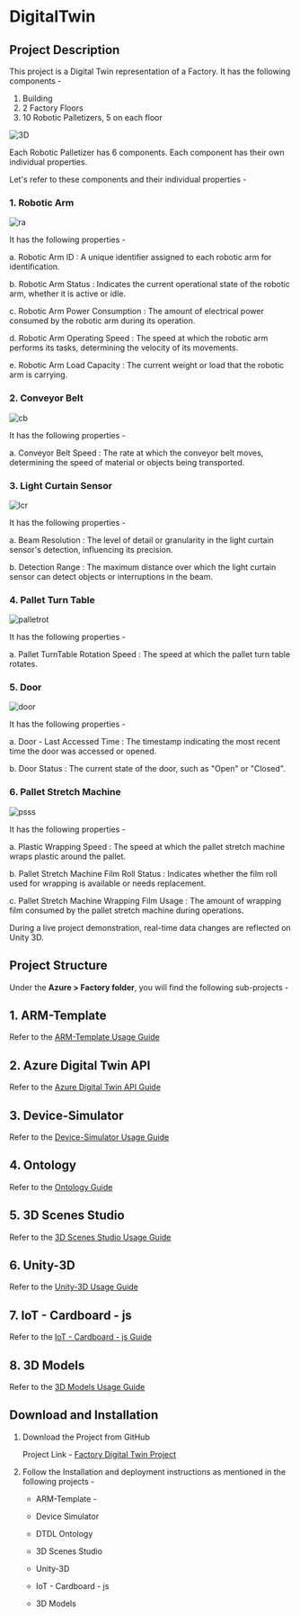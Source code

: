 # DigitalTwin

## Project Description

This project is a Digital Twin representation of a Factory. It has the following components -  

1. Building
2. 2 Factory Floors
3. 10 Robotic Palletizers, 5 on each floor

![3D](https://github.com/hemantjuyal/DigitalTwin/assets/94553271/3f20bdb7-277c-4a38-879e-1bc3e610f5e4)

Each Robotic Palletizer has 6 components. Each component has their own individual properties.

Let's refer to these components and their individual properties - 

### 1. Robotic Arm

   ![ra](https://github.com/hemantjuyal/DigitalTwin/assets/94553271/a1449f96-1098-44b2-ba77-0f38f565f152)

   It has the following properties - 

   a. Robotic Arm ID : A unique identifier assigned to each robotic arm for identification.

   b. Robotic Arm Status : Indicates the current operational state of the robotic arm, whether it is active or idle.
   
   c. Robotic Arm Power Consumption : The amount of electrical power consumed by the robotic arm during its operation.
   
   d. Robotic Arm Operating Speed : The speed at which the robotic arm performs its tasks, determining the velocity of its movements.
   
   e. Robotic Arm Load Capacity : The current weight or load that the robotic arm is carrying.

### 2. Conveyor Belt
   
   ![cb](https://github.com/hemantjuyal/DigitalTwin/assets/94553271/2856a45c-2896-4758-b7fe-897a7cd88ac2)

   It has the following properties - 
   
   a. Conveyor Belt Speed : The rate at which the conveyor belt moves, determining the speed of material or objects being transported.

### 3. Light Curtain Sensor
   
   ![lcr](https://github.com/hemantjuyal/DigitalTwin/assets/94553271/d537fe79-ab74-4e5a-bec7-08c6d38d4de7)

   It has the following properties - 
   
   a. Beam Resolution : The level of detail or granularity in the light curtain sensor's detection, influencing its precision.
   
   b. Detection Range : The maximum distance over which the light curtain sensor can detect objects or interruptions in the beam.

### 4. Pallet Turn Table
   
   ![palletrot](https://github.com/hemantjuyal/DigitalTwin/assets/94553271/a81f60da-a74c-4460-b6b9-645e466e2843)

   It has the following properties - 
   
   a. Pallet TurnTable Rotation Speed : The speed at which the pallet turn table rotates.

### 5. Door

   ![door](https://github.com/hemantjuyal/DigitalTwin/assets/94553271/8da5a92b-2a12-4961-b7f1-7e802e740b0f)

   It has the following properties - 
   
   a. Door - Last Accessed Time : The timestamp indicating the most recent time the door was accessed or opened. 
   
   b. Door Status : The current state of the door, such as "Open" or "Closed".

### 6. Pallet Stretch Machine

   ![psss](https://github.com/hemantjuyal/DigitalTwin/assets/94553271/fee58603-016d-4547-ba3b-5256e2c6ca7f)

   It has the following properties - 
   
   a. Plastic Wrapping Speed : The speed at which the pallet stretch machine wraps plastic around the pallet.
   
   b. Pallet Stretch Machine Film Roll Status : Indicates whether the film roll used for wrapping is available or needs replacement.
   
   c. Pallet Stretch Machine Wrapping Film Usage : The amount of wrapping film consumed by the pallet stretch machine during operations.
   
During a live project demonstration, real-time data changes are reflected on Unity 3D. 

## Project Structure

Under the **Azure > Factory folder**, you will find the following sub-projects - 

## 1. ARM-Template

Refer to the [ARM-Template Usage Guide](https://github.com/hemantjuyal/DigitalTwin/tree/main/Azure/Factory/ARM-Template#arm-template-usage-guide/ "ARM-Template Usage Guide")
   
## 2. Azure Digital Twin API

Refer to the [Azure Digital Twin API Guide](https://github.com/hemantjuyal/DigitalTwin/tree/main/Azure/Factory/Azure%20Digital%20Twin%20API#azure-digital-twin-api-guide/ "Azure Digital Twin API Guide")

## 3. Device-Simulator

Refer to the [Device-Simulator Usage Guide](https://github.com/hemantjuyal/DigitalTwin/blob/main/Azure/Factory/Device-SImulator/README.md#device-simulator-usage-guide/ "Device-Simulator Usage Guide")

## 4. Ontology

Refer to the [Ontology Guide](https://github.com/hemantjuyal/DigitalTwin/blob/main/Ontology/Factory/README.md#factory-dtdl-ontology-guide/ "Ontology Guide")

## 5. 3D Scenes Studio

Refer to the [3D Scenes Studio Usage Guide](https://github.com/hemantjuyal/DigitalTwin/tree/main/3DModels/CustomFactory#3d-scenes-studio-usage-guide/ "3D Scenes Studio Usage Guide")

## 6. Unity-3D

Refer to the [Unity-3D Usage Guide](https://github.com/hemantjuyal/DigitalTwin/blob/main/Unity3D/FactoryMaster/Master%20Unity%20Project/README.md#unity-3d-usage-guide/ "Unity-3D Usage Guide")

## 7. IoT - Cardboard - js

Refer to the [IoT - Cardboard - js Guide](https://github.com/hemantjuyal/DigitalTwin/tree/main/IoT-Cardboard-js/FactoryFloorMaster/factoryfloor#factory-floor-application/ "IoT - Cardboard - js Guide")

## 8. 3D Models

Refer to the [3D Models Usage Guide](https://github.com/hemantjuyal/DigitalTwin/tree/main/3DModels/Factory#3d-models-usage-guide/ "3D Models Usage Guide")

## Download and Installation

1. Download the Project from GitHub

   Project Link - [Factory Digital Twin Project](https://github.com/hemantjuyal/DigitalTwin/ "Factory Digital Twin Project")

2. Follow the Installation and deployment instructions as mentioned in the following projects -

   * ARM-Template - 

   * Device Simulator

   * DTDL Ontology

   * 3D Scenes Studio

   * Unity-3D

   * IoT - Cardboard - js

   * 3D Models
   
